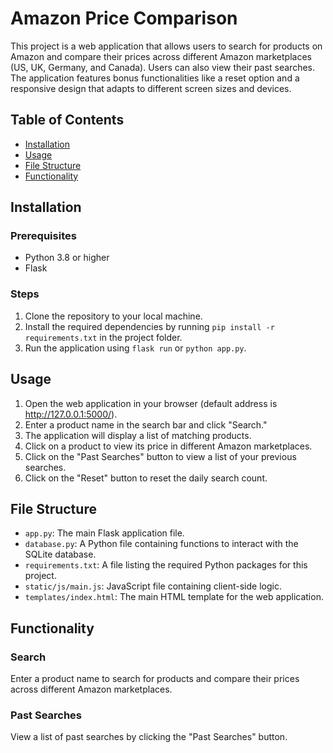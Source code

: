 # Amazon Price Comparison

This project is a web application that allows users to search for products on Amazon and compare their prices across different Amazon marketplaces (US, UK, Germany, and Canada). Users can also view their past searches. The application features bonus functionalities like a reset option and a responsive design that adapts to different screen sizes and devices.

## Table of Contents
- [Installation](#installation)
- [Usage](#usage)
- [File Structure](#file-structure)
- [Functionality](#functionality)

## Installation

### Prerequisites
- Python 3.8 or higher
- Flask

### Steps
1. Clone the repository to your local machine.
2. Install the required dependencies by running `pip install -r requirements.txt` in the project folder.
3. Run the application using `flask run` or `python app.py`.

## Usage
1. Open the web application in your browser (default address is http://127.0.0.1:5000/).
2. Enter a product name in the search bar and click "Search."
3. The application will display a list of matching products.
4. Click on a product to view its price in different Amazon marketplaces.
5. Click on the "Past Searches" button to view a list of your previous searches.
6. Click on the "Reset" button to reset the daily search count.

## File Structure
- `app.py`: The main Flask application file.
- `database.py`: A Python file containing functions to interact with the SQLite database.
- `requirements.txt`: A file listing the required Python packages for this project.
- `static/js/main.js`: JavaScript file containing client-side logic.
- `templates/index.html`: The main HTML template for the web application.

## Functionality

### Search
Enter a product name to search for products and compare their prices across different Amazon marketplaces.

### Past Searches
View a list of past searches by clicking the "Past Searches" button.
